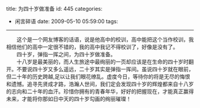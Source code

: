 title: 为四十岁做准备
id: 445
categories:
  - 闲言碎语
date: 2009-05-10 05:59:00
tags:
---

　　这个是一个网友博客的话语，说是他高中的校训，高中能把这个当作校训，我相信他们的高中一定很不错的，我的高中我记不得校训了，好像是没有了。
</br>　　四十岁，弹指一挥之间，为四十岁做准备。
</br>　　十八岁是最美丽的，而人生旅途中最绚丽的一页却应该是在生命的四十岁时翻开。不要说四十岁又多么遥远，二十岁其实是弹指一挥间。虽说四十岁就在眼前，但二十年的历史跨越,足以让我们眼花缭乱。虚度今日，等待你的将是无尽的悔恨和遗憾。追寻先贤成才路，浩瀚人世间，我们定会发现四十岁的辉煌都来自十八岁的志向和二十年的血汗。珍惜你拥有的青春年华，好好的把握现在，才能真正赢得未来，才能将你那如日中天的四十岁勾画的绚丽璀璨！